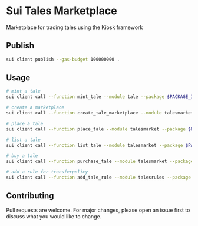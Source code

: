 # Sui Tales Marketplace

Marketplace for trading tales using the Kiosk framework

## Publish

```bash
sui client publish --gas-budget 100000000 .
```

## Usage

```bash
# mint a tale
sui client call --function mint_tale --module tale --package $PACKAGE_ID --args $AUTHOR $TITLE $CATEGORY $STORY --gas-budget 10000000

# create a marketplace
sui client call --function create_tale_marketplace --module talesmarket --package $PACKAGE_ID --gas-budget 10000000

# place a tale
sui client call --function place_tale --module talesmarket --package $PACKAGE_ID --args $KIOSK_ID $KIOSKOWNERCAP_ID $TALE_ID --type-args $TYPE_ARGS --gas-budget 10000000

# list a tale
sui client call --function list_tale --module talesmarket --package $PACKAGE_ID --args $KIOSK_ID $KIOSKOWNERCAP_ID $TALE_ID $PRICE --type-args $TYPE_ARGS --gas-budget 10000000

# buy a tale
sui client call --function purchase_tale --module talesmarket --package $PACKAGE_ID --args $KIOSK_ID $TALE_ID --type-args $TYPE_ARGS --gas-budget 10000000

# add a rule for transferpolicy
sui client call --function add_tale_rule --module talesrules --package $KIOSK_PACKAGE_ID --args $KIOSKTRANSFERPOLICY_ID $KIOSKTRANSFERPOLICYCAP_ID $AMOUNT_BP --type-args $TYPE_ARGS --gas-budget 10000000

```

## Contributing

Pull requests are welcome. For major changes, please open an issue first
to discuss what you would like to change.
